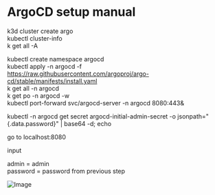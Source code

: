 # ArgoCD setup manual

k3d cluster create argo  
kubectl cluster-info  
k get all -A  

kubectl create namespace argocd  
kubectl apply -n argocd -f https://raw.githubusercontent.com/argoproj/argo-cd/stable/manifests/install.yaml  
k get all -n argocd  
k get po -n argocd -w  
kubectl port-forward svc/argocd-server -n argocd 8080:443&  

kubectl -n argocd get secret argocd-initial-admin-secret -o jsonpath="{.data.password}" | base64 -d; echo  

go to localhost:8080 

input

admin = admin  
password = password from previous step  

![Image](./images/demo_argocd.gif)


